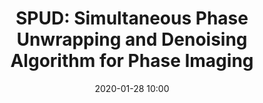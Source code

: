 ---
layout: publication
title: SPUD&colon; Simultaneous Phase Unwrapping and Denoising Algorithm for Phase Imaging
authors: Jesus Pineda, Jorge Bacca, Jhacson Meza, Lenny A. Romero, Henry Arguello, and Andres G. Marrugo
date: 2020-01-28 10:00
main_url: https://www.osapublishing.org/ao/abstract.cfm?doi=10.1364/AO.383600
venue: Applied Optics
principal: Andres Marrugo
active: true
summary: Recent methods for phase unwrapping in the presence of noise include denoising algorithms to filter out noise as a pre-processing stage. However, including a denoising stage increases the overall computational complexity resulting in long execution times. In this paper, we present a non-iterative Simultane- ous Phase Unwrapping and Denoising algorithm for phase imaging, referred to as SPUD. The proposed method relies on the least-squares Discrete Cosine Transform (DCT) solution for phase unwrapping with an additional sparsity constraint on the DCT coefficients of the unwrapped solution. Simulation results with different levels of noise and wrapped phase fringe density reveal the suitability of the proposed method for accurate phase unwrapping and restoration. When compared to the 2D windowed Fourier transform filter, SPUD performs better in terms of phase error and execution times. The processing of experimental data from synthetic aperture radar showed the capability for processing real images, including removing phase dislocations. An implementation of the proposed algorithm can be accessed and executed through a Code Ocean compute capsule.
---